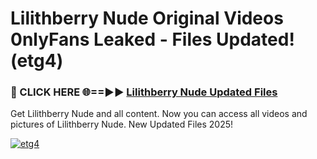 # Lilithberry Nude Original Videos 0nlyFans Leaked - Files Updated! (etg4)

<h3>🔴 CLICK HERE 🌐==►► <a href="https://tinyurl.com/52m3yx9h" rel="nofollow">Lilithberry Nude Updated Files</a></h3>

Get Lilithberry Nude and all content. Now you can access all videos and pictures of Lilithberry Nude. New Updated Files 2025!

[![etg4](https://i.imgur.com/TnHtlc8.gif)](https://tinyurl.com/52m3yx9h)
